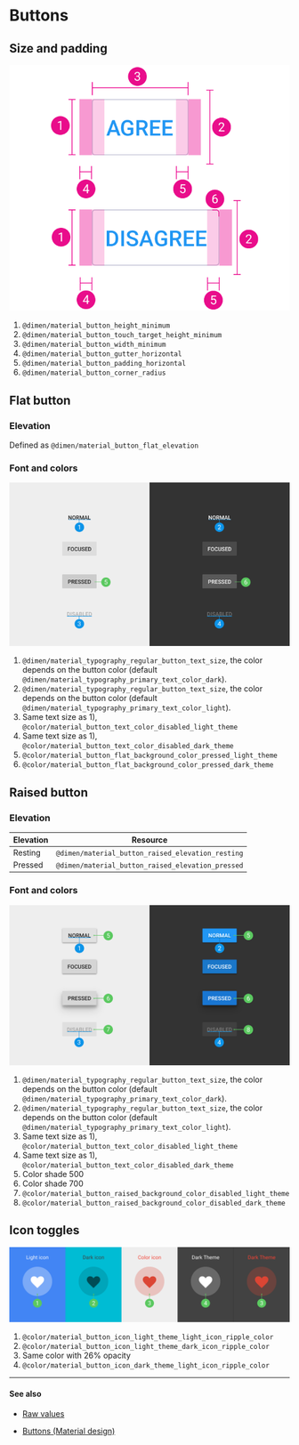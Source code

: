 # Buttons

## Size and padding

<img class="figure" src="../../images/components_buttons_size.png" alt="Button size"/>

1. `@dimen/material_button_height_minimum`
2. `@dimen/material_button_touch_target_height_minimum`
3. `@dimen/material_button_width_minimum`
4. `@dimen/material_button_gutter_horizontal`
5. `@dimen/material_button_padding_horizontal`
6. `@dimen/material_button_corner_radius`


## Flat button

### Elevation

Defined as `@dimen/material_button_flat_elevation`


### Font and colors

<img class="figure-large" src="../../images/components_buttons_flat_color.png" alt="Flat button color"/>

1. `@dimen/material_typography_regular_button_text_size`, the color depends on the button color (default `@dimen/material_typography_primary_text_color_dark`).
2. `@dimen/material_typography_regular_button_text_size`, the color depends on the button color (default `@dimen/material_typography_primary_text_color_light`).
3. Same text size as 1), `@color/material_button_text_color_disabled_light_theme`
4. Same text size as 1), `@color/material_button_text_color_disabled_dark_theme`
5. `@color/material_button_flat_background_color_pressed_light_theme`
6. `@color/material_button_flat_background_color_pressed_dark_theme`


## Raised button

### Elevation

| Elevation | Resource |
| --------- | -------- |
| Resting | `@dimen/material_button_raised_elevation_resting` |
| Pressed | `@dimen/material_button_raised_elevation_pressed` |

### Font and colors

<img class="figure-large" src="../../images/components_buttons_raised_color.png" alt="Raised button color"/>

1. `@dimen/material_typography_regular_button_text_size`, the color depends on the button color (default `@dimen/material_typography_primary_text_color_dark`).
2. `@dimen/material_typography_regular_button_text_size`, the color depends on the button color (default `@dimen/material_typography_primary_text_color_light`).
3. Same text size as 1), `@color/material_button_text_color_disabled_light_theme`
4. Same text size as 1), `@color/material_button_text_color_disabled_dark_theme`
5. Color shade 500
6. Color shade 700
7. `@color/material_button_raised_background_color_disabled_light_theme`
8. `@color/material_button_raised_background_color_disabled_dark_theme`


## Icon toggles

<img class="figure-large" src="../../images/components_buttons_toggle_icons_color.png" alt="Icon toggles color"/>

1. `@color/material_button_icon_light_theme_light_icon_ripple_color`
2. `@color/material_button_icon_light_theme_dark_icon_ripple_color`
3. Same color with 26% opacity 
4. `@color/material_button_icon_dark_theme_light_icon_ripple_color`


---

#### See also

- [Raw values](https://github.com/AoDevBlue/MaterialValues/blob/master/material-values/src/main/res-component/values/button.xml)

- [Buttons (Material design)](https://material.google.com/components/buttons.html)

